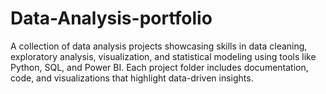 # Data-Analysis-portfolio
A collection of data analysis projects showcasing skills in data cleaning, exploratory analysis, visualization, and statistical modeling using tools like Python, SQL, and Power BI. Each project folder includes documentation, code, and visualizations that highlight data-driven insights.
